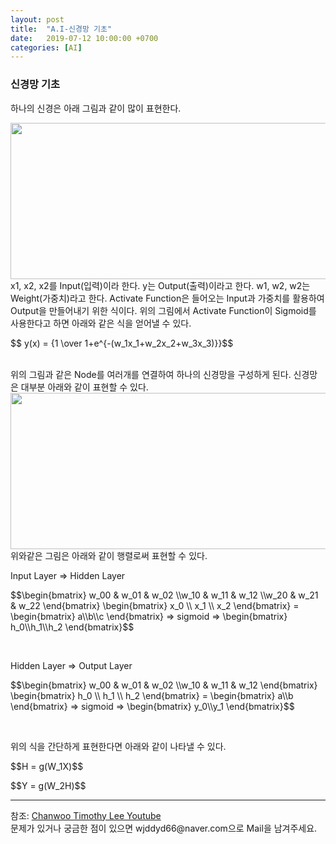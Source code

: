 ```yaml
---
layout: post
title:  "A.I-신경망 기초"
date:   2019-07-12 10:00:00 +0700
categories: [AI]
---
```


### 신경망 기초
<script type="text/javascript" src="https://cdn.mathjax.org/mathjax/latest/MathJax.js?config=TeX-AMS_HTML"></script>

하나의 신경은 아래 그림과 같이 많이 표현한다.  
<div><img src="https://raw.githubusercontent.com/wjddyd66/wjddyd66.github.io/master/static/img/AI/13.PNG" height="250" width="600" /></div>
x1, x2, x2를 Input(입력)이라 한다.  
y는 Output(출력)이라고 한다.  
w1, w2, w2는 Weight(가중치)라고 한다.  
Activate Function은 들어오는 Input과 가중치를 활용하여 Output을 만들어내기 위한 식이다.  
위의 그림에서 Activate Function이 Sigmoid를 사용한다고 하면 아래와 같은 식을 얻어낼 수 있다.  
<p> $$ y(x) = {1 \over 1+e^{-(w_1x_1+w_2x_2+w_3x_3)}}$$ </p><br>
위의 그림과 같은 Node를 여러개를 연결하여 하나의 신경망을 구성하게 된다.  
신경망은 대부분 아래와 같이 표현할 수 있다.  
<div><img src="https://raw.githubusercontent.com/wjddyd66/wjddyd66.github.io/master/static/img/AI/14.PNG" height="250" width="600" /></div>
위와같은 그림은 아래와 같이 행렬로써 표현할 수 있다.  

Input Layer => Hidden Layer  
<p>$$\begin{bmatrix} w_00 & w_01 & w_02 \\w_10 & w_11 & w_12 \\w_20 & w_21 & w_22 \end{bmatrix} \begin{bmatrix} x_0 \\ x_1 \\ x_2 \end{bmatrix} = \begin{bmatrix} a\\b\\c \end{bmatrix} => sigmoid => \begin{bmatrix} h_0\\h_1\\h_2 \end{bmatrix}$$</p><br>

Hidden Layer => Output Layer
<p>$$\begin{bmatrix} w_00 & w_01 & w_02 \\w_10 & w_11 & w_12 \end{bmatrix} \begin{bmatrix} h_0 \\ h_1 \\ h_2 \end{bmatrix} = \begin{bmatrix} a\\b \end{bmatrix} => sigmoid => \begin{bmatrix} y_0\\y_1 \end{bmatrix}$$</p><br>

위의 식을 간단하게 표현한다면 아래와 같이 나타낼 수 있다.  
<p>$$H = g(W_1X)$$</p>
<p>$$Y = g(W_2H)$$</p>

<hr>
참조: <a href="https://www.youtube.com/watch?v=iJ6Kj4XZBzA&list=PL1H8jIvbSo1q6PIzsWQeCLinUj_oPkLjc&index=24">Chanwoo Timothy Lee Youtube</a> <br>
문제가 있거나 궁금한 점이 있으면 wjddyd66@naver.com으로  Mail을 남겨주세요.
